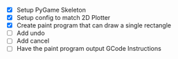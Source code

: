 - [x] Setup PyGame Skeleton
- [x] Setup config to match 2D Plotter
- [x] Create paint program that can draw a single rectangle
- [ ] Add undo
- [ ] Add cancel
- [ ] Have the paint program output GCode Instructions
